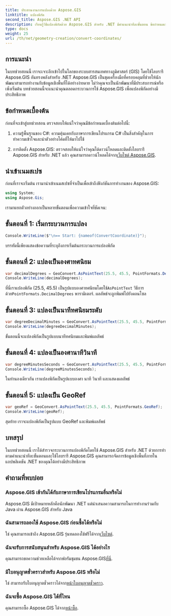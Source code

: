 ```yaml
---
title: ประสานงานการแปลงด้วย Aspose.GIS
linktitle: แปลงพิกัด
second_title: Aspose.GIS .NET API
description: เรียนรู้วิธีแปลงพิกัดด้วย Aspose.GIS สำหรับ .NET มีคำแนะนำทีละขั้นตอน ข้อกำหนดเบื้องต้น และคำถามที่พบบ่อย
type: docs
weight: 25
url: /th/net/geometry-creation/convert-coordinates/
---
```

## การแนะนำ
ในบทช่วยสอนนี้ เราจะเจาะลึกเข้าไปในโลกของระบบสารสนเทศทางภูมิศาสตร์ (GIS) โดยใช้ไลบรารี Aspose.GIS อันทรงพลังสำหรับ .NET Aspose.GIS เป็นชุดเครื่องมือที่ครอบคลุมที่ช่วยให้นักพัฒนาสามารถทำงานกับข้อมูลเชิงพื้นที่ได้อย่างง่ายดาย ไม่ว่าคุณจะเป็นนักพัฒนาที่มีประสบการณ์หรือเพิ่งเริ่มต้น บทช่วยสอนนี้จะแนะนำคุณตลอดกระบวนการใช้ Aspose.GIS เพื่อแปลงพิกัดอย่างมีประสิทธิภาพ
## ข้อกำหนดเบื้องต้น
ก่อนที่จะเข้าสู่บทช่วยสอน ตรวจสอบให้แน่ใจว่าคุณมีข้อกำหนดเบื้องต้นต่อไปนี้:
1. ความรู้พื้นฐานของ C#: ความคุ้นเคยกับภาษาการเขียนโปรแกรม C# เป็นสิ่งสำคัญในการทำความเข้าใจและนำตัวอย่างโค้ดที่ให้มาไปใช้
  
2.  การติดตั้ง Aspose.GIS: ตรวจสอบให้แน่ใจว่าคุณได้ดาวน์โหลดและติดตั้งไลบรารี Aspose.GIS สำหรับ .NET แล้ว คุณสามารถดาวน์โหลดได้จาก[เว็บไซต์ Aspose.GIS](https://releases.aspose.com/gis/net/).

## นำเข้าเนมสเปซ
ก่อนที่เราจะเริ่มต้น เรามานำเข้าเนมสเปซที่จำเป็นเพื่อเข้าถึงฟังก์ชันการทำงานของ Aspose.GIS:
```csharp
using System;
using Aspose.Gis;
```

เรามาแยกตัวอย่างออกเป็นหลายขั้นตอนเพื่อความเข้าใจที่ชัดเจน:
## ขั้นตอนที่ 1: เริ่มกระบวนการแปลง
```csharp
Console.WriteLine($"\n== Start: {nameof(ConvertCoordinate)}");
```
บรรทัดนี้เพียงแสดงข้อความที่ระบุถึงการเริ่มต้นกระบวนการแปลงพิกัด
## ขั้นตอนที่ 2: แปลงเป็นองศาทศนิยม
```csharp
var decimalDegrees = GeoConvert.AsPointText(25.5, 45.5, PointFormats.DecimalDegrees);
Console.WriteLine(decimalDegrees);
```
 ที่นี่เราแปลงพิกัด (25.5, 45.5) เป็นรูปแบบองศาทศนิยมโดยใช้`AsPointText` วิธีการด้วย`PointFormats.DecimalDegrees` พารามิเตอร์. ผลลัพธ์จะถูกพิมพ์ไปยังคอนโซล
## ขั้นตอนที่ 3: แปลงเป็นนาทีทศนิยมระดับ
```csharp
var degreeDecimalMinutes = GeoConvert.AsPointText(25.5, 45.5, PointFormats.DegreeDecimalMinutes);
Console.WriteLine(degreeDecimalMinutes);
```
ขั้นตอนนี้จะแปลงพิกัดเป็นรูปแบบนาทีทศนิยมและพิมพ์ผลลัพธ์
## ขั้นตอนที่ 4: แปลงเป็นองศานาทีวินาที
```csharp
var degreeMinutesSeconds = GeoConvert.AsPointText(25.5, 45.5, PointFormats.DegreeMinutesSeconds);
Console.WriteLine(degreeMinutesSeconds);
```
ในทำนองเดียวกัน เราแปลงพิกัดเป็นรูปแบบองศา นาที วินาที และแสดงผลลัพธ์
## ขั้นตอนที่ 5: แปลงเป็น GeoRef
```csharp
var geoRef = GeoConvert.AsPointText(25.5, 45.5, PointFormats.GeoRef);
Console.WriteLine(geoRef);
```
สุดท้าย เราจะแปลงพิกัดเป็นรูปแบบ GeoRef และพิมพ์ผลลัพธ์

## บทสรุป
ในบทช่วยสอนนี้ เราได้สำรวจกระบวนการแปลงพิกัดโดยใช้ Aspose.GIS สำหรับ .NET ด้วยการทำตามคำแนะนำทีละขั้นตอนและใช้ไลบรารี Aspose.GIS คุณสามารถจัดการข้อมูลเชิงพื้นที่ภายในแอปพลิเคชัน .NET ของคุณได้อย่างมีประสิทธิภาพ
## คำถามที่พบบ่อย
### Aspose.GIS เข้ากันได้กับภาษาการเขียนโปรแกรมอื่นหรือไม่
Aspose.GIS มีเป้าหมายหลักคือนักพัฒนา .NET แต่นำเสนอความสามารถในการทำงานร่วมกับ Java ผ่าน Aspose.GIS สำหรับ Java
### ฉันสามารถลองใช้ Aspose.GIS ก่อนซื้อได้หรือไม่
 ใช่ คุณสามารถเข้าถึง Aspose.GIS รุ่นทดลองใช้ฟรีได้จาก[เว็บไซต์](https://releases.aspose.com/).
### ฉันจะรับการสนับสนุนสำหรับ Aspose.GIS ได้อย่างไร
 คุณสามารถขอความช่วยเหลือได้จากฟอรัมชุมชน Aspose.GIS[ที่นี่](https://forum.aspose.com/c/gis/33).
### มีใบอนุญาตชั่วคราวสำหรับ Aspose.GIS หรือไม่
 ใช่ สามารถรับใบอนุญาตชั่วคราวได้จาก[หน้าใบอนุญาตชั่วคราว](https://purchase.aspose.com/temporary-license/).
### ฉันจะซื้อ Aspose.GIS ได้ที่ไหน
 คุณสามารถซื้อ Aspose.GIS ได้จาก[หน้าซื้อ](https://purchase.aspose.com/buy).